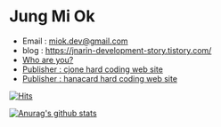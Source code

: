 # Jung Mi Ok
- Email : miok.dev@gmail.com
- blog : https://jnarin-development-story.tistory.com/
- [Who are you?](https://jnarin-development-story.tistory.com/notice/105)
- [Publisher : cjone hard coding web site](https://miok-jung.github.io/cjone_clone/)
- [Publisher : hanacard hard coding web site](https://miok-jung.github.io/hanacard_clone/)

[![Hits](https://hits.seeyoufarm.com/api/count/incr/badge.svg?url=https%3A%2F%2Fgithub.com%2Fmiok-jung%2Fhit-counter&count_bg=%23C03DC8&title_bg=%23555555&icon=github.svg&icon_color=%23E7E7E7&title=hits&edge_flat=false)](https://github.com/miok-jung)

[![Anurag's github stats](https://github-readme-stats.vercel.app/api?username=miok-jung)](https://github.com/anuraghazra/github-readme-stats)

